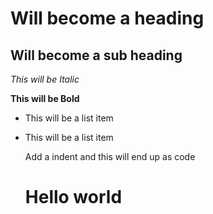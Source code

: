 Will become a heading
==============

Will become a sub heading
--------------

*This will be Italic*

**This will be Bold**

- This will be a list item
- This will be a list item

    Add a indent and this will end up as code

    <div>
    	<h1>
    		Hello world
    	</h1>
    </div>